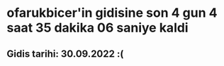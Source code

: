 # ofarukbicer'in gidisine son 4 gun 4 saat 35 dakika 06 saniye kaldi

## Gidis tarihi: 30.09.2022 :(